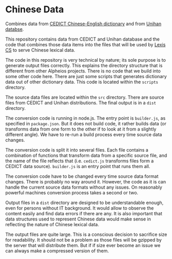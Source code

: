 # Chinese Data
Combines data from [CEDICT Chinese-English dictionary](http://cgibin.erols.com/mandarintools/cedict.html) and from [Unihan databse](https://www.unicode.org).

This repository contains data from CEDICT and Unihan database and the code that combines those data items into the files that will be used by [Lexis CS](https://github.com/alpheios-project/lexis-cs/) to serve Chinese lexical data.

The code in this repository is very technical by nature; its sole purpose is to generate output files correctly. This explains the directory structure that is different from other Alpheios projects. There is no code that we build into some other code here. There are just some scripts that generates dictionary data out of other dictionary data. This code is located within the `scripts` directory. 

The source data files are located within the `src` directory. There are source files from CEDICT and Unihan distributions. The final output is in a `dist` directory.

The conversion code is running in node.js. The entry point is `builder.js`, as specified in `package.json`. But it does not build code, it rather builds data (or transforms data from one form to the other if to look at it from a slightly different angle). We have to re-run a build process every time source data changes.

The conversion code is split it into several files. Each file contains a combination of functions that transform data from a specific source file, and the name of the file reflects that (i.e. `cedict.js` transforms files form a CEDICT data source). `builder.js` is an entry point that runs them all.

The conversion code have to be changed every time source data format changes. There is probably no way around it. However, the code as it is can handle the current source data formats without any issues. On reasonably powerful machines conversion process takes a second or two.

Output files in a `dist` directory are designed to be understandable enough, even for persons without IT background. It would allow to observe the content easily and find data errors if there are any. It is also important that data structures used to represent Chinese data would make sense in reflecting the nature of Chinese lexical data.

The output files are quite large. This is a conscious decision to sacrifice size for readability. It should not be a problem as those files will be gzipped by the server that will distribute them. But if if size ever become an issue we can always make a compressed version of them.
